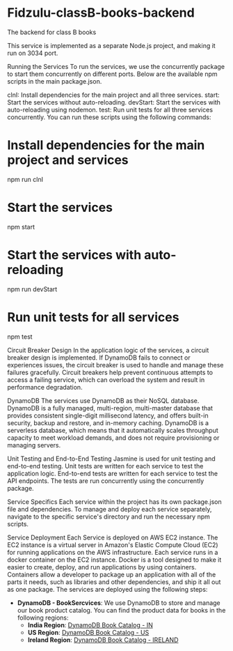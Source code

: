 # Fidzulu-classB-books-backend
The backend for class B books

This service is implemented as a separate Node.js project, and making it run on 3034 port.

Running the Services
To run the services, we use the concurrently package to start them concurrently on different ports. Below are the available npm scripts in the main package.json.

clnI: Install dependencies for the main project and all three services.
start: Start the services without auto-reloading.
devStart: Start the services with auto-reloading using nodemon.
test: Run unit tests for all three services concurrently.
You can run these scripts using the following commands:

# Install dependencies for the main project and services
npm run clnI

# Start the services
npm start

# Start the services with auto-reloading
npm run devStart

# Run unit tests for all services
npm test

Circuit Breaker Design
In the application logic of the services, a circuit breaker design is implemented. If DynamoDB fails to connect or experiences issues, the circuit breaker is used to handle and manage these failures gracefully. Circuit breakers help prevent continuous attempts to access a failing service, which can overload the system and result in performance degradation.

DynamoDB
The services use DynamoDB as their NoSQL database. DynamoDB is a fully managed, multi-region, multi-master database that provides consistent single-digit millisecond latency, and offers built-in security, backup and restore, and in-memory caching. DynamoDB is a serverless database, which means that it automatically scales throughput capacity to meet workload demands, and does not require provisioning or managing servers.

Unit Testing and End-to-End Testing
Jasmine is used for unit testing and end-to-end testing. Unit tests are written for each service to test the application logic. End-to-end tests are written for each service to test the API endpoints. The tests are run concurrently using the concurrently package.

Service Specifics
Each service within the project has its own package.json file and dependencies. To manage and deploy each service separately, navigate to the specific service's directory and run the necessary npm scripts.

Service Deployment
Each Service is deployed on AWS EC2 instance. The EC2 instance is a virtual server in Amazon's Elastic Compute Cloud (EC2) for running applications on the AWS infrastructure. Each service runs in a docker container on the EC2 instance. Docker is a tool designed to make it easier to create, deploy, and run applications by using containers. Containers allow a developer to package up an application with all of the parts it needs, such as libraries and other dependencies, and ship it all out as one package. The services are deployed using the following steps:

- **DynamoDB - BookSercvices**: We use DynamoDB to store and manage our book product catalog. You can find the product data for books in the following regions:
   - **India Region**: [DynamoDB Book Catalog - IN](http://3.26.113.102:3034/books/all/IN)
   - **US Region**: [DynamoDB Book Catalog - US](http://3.26.113.102:3034/books/all/US-NC)
   - **Ireland Region**: [DynamoDB Book Catalog - IRELAND](http://3.26.113.102:3034/books/all/IE)
